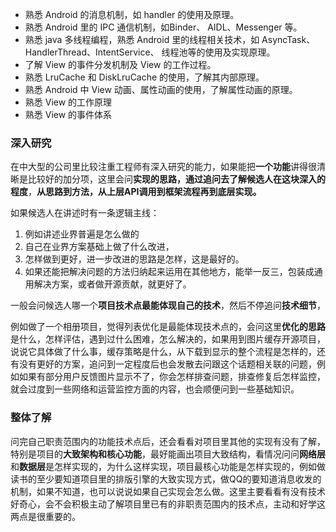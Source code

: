 * 熟悉 Android 的消息机制，如 handler 的使用及原理。
* 熟悉 Android 里的 IPC 通信机制，如Binder、 AIDL、Messenger 等。 
* 熟悉 java 多线程编程，熟悉 Android 里的线程相关技术，如 AsyncTask、HandlerThread、IntentService、 线程池等的使用及实现原理。
* 了解 View 的事件分发机制及 View 的工作过程。
* 熟悉 LruCache 和 DiskLruCache 的使用，了解其内部原理。 
* 熟悉 Android 中 View 动画、属性动画的使用，了解属性动画的原理。 
* 熟悉 View 的工作原理 
* 熟悉 View 的事件体系 



### 深入研究

在中大型的公司里比较注重工程师有深入研究的能力，如果能把**一个功能**讲得很清晰是比较好的加分项，这里会问**实现的思路，**通过追问去了解候选人在这块**深入的程度**，**从思路到方法，从上层API调用到框架流程再到底层实现。**

如果候选人在讲述时有一条逻辑主线：

1. 例如讲述业界普遍是怎么做的
2. 自己在业界方案基础上做了什么改进，
3. 怎样做到更好，进一步改进的思路是怎样，这是最好的。
4. 如果还能把解决问题的方法归纳起来运用在其他地方，能举一反三，包装成通用解决方案，或者做开源贡献，就更好了。

一般会问候选人哪一个**项目技术点最能体现自己的技术**，然后不停追问**技术细节**，

例如做了一个相册项目，觉得列表优化是最能体现技术点的，会问这里**优化的思路**是什么，怎样评估，遇到过什么困难，怎么解决的，如果用到图片缓存开源项目，说说它具体做了什么事，缓存策略是什么，从下载到显示的整个流程是怎样的，还有没有更好的方案，追问到一定程度后也会发散去问跟这个话题相关联的问题，例如如果有部分用户反馈图片显示不了，你会怎样排查问题，排查修复后怎样监控，就会过度到一些网络和运营监控方面的内容，也会顺便问到一些基础知识。

### 整体了解

问完自己职责范围内的功能技术点后，还会看看对项目里其他的实现有没有了解，特别是项目的**大致架构和核心功能**，最好能画出项目大致结构，看情况问问**网络层**和**数据层**是怎样实现的，为什么这样实现，项目最核心功能是怎样实现的，例如做读书的至少要知道项目里的排版引擎的大致实现方式，做QQ的要知道消息收发的机制，如果不知道，也可以说说如果自己实现会怎么做。这里主要看看有没有技术好奇心，会不会积极主动了解项目里已有的非职责范围内的技术点，主动和好学这两点是很重要的。

